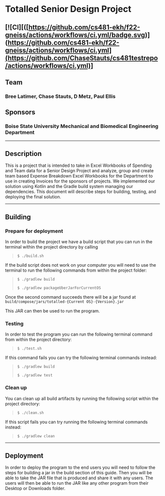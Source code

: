# Totalled Senior Design Project 
[![CI][([https://github.com/cs481-ekh/f22-gneiss/actions/workflows/ci.yml/badge.svg)](https://github.com/cs481-ekh/f22-gneiss/actions/workflows/ci.yml](https://github.com/ChaseStauts/cs481testrepo/actions/workflows/ci.yml)]
---

## Team
### Bree Latimer, Chase Stauts, D Metz, Paul Ellis
## Sponsors
### Boise State University Mechanical and Biomedical Engineering Department

---

## Description

This is a project that is intended to take in Excel Workbooks of Spending and Team data for a Senior Design
Project and analyze, group and create team based Expense Breakdown Excel Workbooks for the Department to use
in creating Invoices for the sponsors of projects. We implemented our solution using Kotlin and the Gradle
build system managing our dependencies. This document will describe steps for building, testing, and deploying
the final solution.

--- 

## Building

### Prepare for deployment
In order to build the project we have a build script that you can run in the terminal within the project
directory by calling 
>
> `$ ./build.sh`
> 

If the build script does not work on your computer you will need to use the terminal to run the following
commands from within the project folder:

>
> `$ ./gradlew build`
> 
> `$ ./gradlew packageUberJarForCurrentOS`
> 

Once the second command succeeds there will be a jar found at `build/compose/jars/totalled-{Current OS}-{Version}.jar`

This JAR can then be used to run the program.

### Testing

In order to test the program you can run the following terminal command from within the project directory:
>
> `$ ./test.sh`
> 

If this command fails you can try the following terminal commands instead:

> 
> `$ ./gradlew build`
> 
> `$ ./gradlew test`

### Clean up

You can clean up all build artifacts by running the following script within the project directory:

>
> `$ ./clean.sh`
> 

If this script fails you can try running the following terminal commands instead:

> 
> `$ ./gradlew clean`
> 

---

## Deployment

In order to deploy the program to the end users you will need to follow the steps for building a jar 
in the build section of this guide. Then you will be able to take the JAR file that is produced and
share it with any users. The users will then be able to run the JAR like any other program from their
Desktop or Downloads folder.
